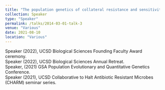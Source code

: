 ```yaml
---
title: "The population genetics of collateral resistance and sensitivity"
collection: Speaker
type: "Speaker"
permalink: /talks/2014-03-01-talk-3
venue: "Various"
date: 2021-08-10
location: "Various"
---
```


Speaker (2022), UCSD Biological Sciences Founding Faculty Award ceremony.  
Speaker (2022), UCSD Biological Sciences Annual Retreat.  
Speaker, (2021) GSA Population Evolutionary and Quantitative Genetics Conference.  
Speaker (2021), UCSD Collaborative to Halt Antibiotic Resistant Microbes (CHARM) seminar series.
